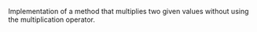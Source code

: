 Implementation of a method that multiplies two  given values without using the multiplication operator.